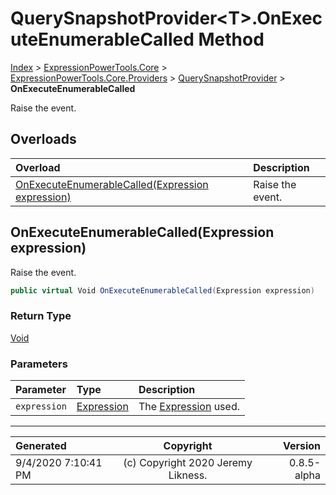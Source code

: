 ﻿# QuerySnapshotProvider&lt;T>.OnExecuteEnumerableCalled Method

[Index](../index.md) > [ExpressionPowerTools.Core](ExpressionPowerTools.Core.a.md) > [ExpressionPowerTools.Core.Providers](ExpressionPowerTools.Core.Providers.n.md) > [QuerySnapshotProvider<T>](ExpressionPowerTools.Core.Providers.QuerySnapshotProvider`1.cs.md) > **OnExecuteEnumerableCalled**

Raise the event.

## Overloads

| Overload | Description |
| :-- | :-- |
| [OnExecuteEnumerableCalled(Expression expression)](#onexecuteenumerablecalledexpression-expression) | Raise the event. |
## OnExecuteEnumerableCalled(Expression expression)

Raise the event.

```csharp
public virtual Void OnExecuteEnumerableCalled(Expression expression)
```

### Return Type

 [Void](https://docs.microsoft.com/dotnet/api/system.void) 

### Parameters

| Parameter | Type | Description |
| :-- | :-- | :-- |
| `expression` | [Expression](https://docs.microsoft.com/dotnet/api/system.linq.expressions.expression) | The [Expression](https://docs.microsoft.com/dotnet/api/system.linq.expressions.expression) used. |



---

| Generated | Copyright | Version |
| :-- | :-: | --: |
| 9/4/2020 7:10:41 PM | (c) Copyright 2020 Jeremy Likness. | 0.8.5-alpha |
